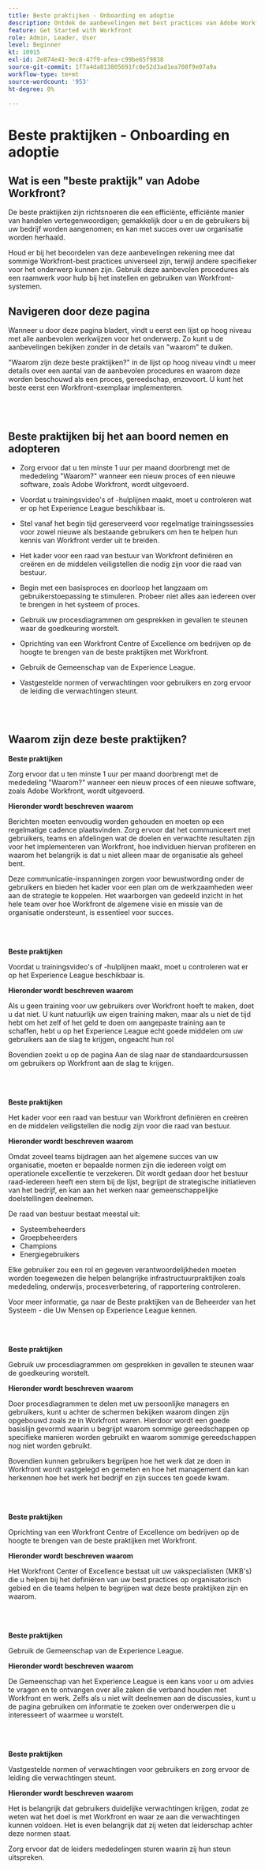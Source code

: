 ```yaml
---
title: Beste praktijken - Onboarding en adoptie
description: Ontdek de aanbevelingen met best practices van Adobe Workfront-experts over het instappen van gebruikers naar Workfront en het verhogen van de gebruikerstoepassing.
feature: Get Started with Workfront
role: Admin, Leader, User
level: Beginner
kt: 10915
exl-id: 2e874e41-9ec8-47f9-afea-c99be65f9838
source-git-commit: 1f7a4da813805691fc0e52d3ad1ea708f9e07a9a
workflow-type: tm+mt
source-wordcount: '953'
ht-degree: 0%

---
```


# Beste praktijken - Onboarding en adoptie

## Wat is een &quot;beste praktijk&quot; van Adobe Workfront?

De beste praktijken zijn richtsnoeren die een efficiënte, efficiënte manier van handelen vertegenwoordigen; gemakkelijk door u en de gebruikers bij uw bedrijf worden aangenomen; en kan met succes over uw organisatie worden herhaald.

Houd er bij het beoordelen van deze aanbevelingen rekening mee dat sommige Workfront-best practices universeel zijn, terwijl andere specifieker voor het onderwerp kunnen zijn. Gebruik deze aanbevolen procedures als een raamwerk voor hulp bij het instellen en gebruiken van Workfront-systemen.

## Navigeren door deze pagina

Wanneer u door deze pagina bladert, vindt u eerst een lijst op hoog niveau met alle aanbevolen werkwijzen voor het onderwerp. Zo kunt u de aanbevelingen bekijken zonder in de details van &quot;waarom&quot; te duiken.

&quot;Waarom zijn deze beste praktijken?&quot; in de lijst op hoog niveau vindt u meer details over een aantal van de aanbevolen procedures en waarom deze worden beschouwd als een proces, gereedschap, enzovoort. U kunt het beste eerst een Workfront-exemplaar implementeren.

</br>
</br>

## Beste praktijken bij het aan boord nemen en adopteren

* Zorg ervoor dat u ten minste 1 uur per maand doorbrengt met de mededeling &quot;Waarom?&quot; wanneer een nieuw proces of een nieuwe software, zoals Adobe Workfront, wordt uitgevoerd.

* Voordat u trainingsvideo&#39;s of -hulplijnen maakt, moet u controleren wat er op het Experience League beschikbaar is.

* Stel vanaf het begin tijd gereserveerd voor regelmatige trainingssessies voor zowel nieuwe als bestaande gebruikers om hen te helpen hun kennis van Workfront verder uit te breiden.

* Het kader voor een raad van bestuur van Workfront definiëren en creëren en de middelen veiligstellen die nodig zijn voor die raad van bestuur.

* Begin met een basisproces en doorloop het langzaam om gebruikerstoepassing te stimuleren. Probeer niet alles aan iedereen over te brengen in het systeem of proces.

* Gebruik uw procesdiagrammen om gesprekken in gevallen te steunen waar de goedkeuring worstelt.

* Oprichting van een Workfront Centre of Excellence om bedrijven op de hoogte te brengen van de beste praktijken met Workfront.

* Gebruik de Gemeenschap van de Experience League.

* Vastgestelde normen of verwachtingen voor gebruikers en zorg ervoor de leiding die verwachtingen steunt.

</br>
</br>


## Waarom zijn deze beste praktijken?

**Beste praktijken**

Zorg ervoor dat u ten minste 1 uur per maand doorbrengt met de mededeling &quot;Waarom?&quot; wanneer een nieuw proces of een nieuwe software, zoals Adobe Workfront, wordt uitgevoerd.

**Hieronder wordt beschreven waarom**

Berichten moeten eenvoudig worden gehouden en moeten op een regelmatige cadence plaatsvinden. Zorg ervoor dat het communiceert met gebruikers, teams en afdelingen wat de doelen en verwachte resultaten zijn voor het implementeren van Workfront, hoe individuen hiervan profiteren en waarom het belangrijk is dat u niet alleen maar de organisatie als geheel bent.

Deze communicatie-inspanningen zorgen voor bewustwording onder de gebruikers en bieden het kader voor een plan om de werkzaamheden weer aan de strategie te koppelen. Het waarborgen van gedeeld inzicht in het hele team over hoe Workfront de algemene visie en missie van de organisatie ondersteunt, is essentieel voor succes.

</br>
</br>

**Beste praktijken**

Voordat u trainingsvideo&#39;s of -hulplijnen maakt, moet u controleren wat er op het Experience League beschikbaar is.

**Hieronder wordt beschreven waarom**

Als u geen training voor uw gebruikers over Workfront hoeft te maken, doet u dat niet. U kunt natuurlijk uw eigen training maken, maar als u niet de tijd hebt om het zelf of het geld te doen om aangepaste training aan te schaffen, hebt u op het Experience League echt goede middelen om uw gebruikers aan de slag te krijgen, ongeacht hun rol

Bovendien zoekt u op de pagina Aan de slag naar de standaardcursussen om gebruikers op Workfront aan de slag te krijgen.

</br>
</br>

**Beste praktijken**

Het kader voor een raad van bestuur van Workfront definiëren en creëren en de middelen veiligstellen die nodig zijn voor die raad van bestuur.

**Hieronder wordt beschreven waarom**

Omdat zoveel teams bijdragen aan het algemene succes van uw organisatie, moeten er bepaalde normen zijn die iedereen volgt om operationele excellentie te verzekeren. Dit wordt gedaan door het bestuur raad-iedereen heeft een stem bij de lijst, begrijpt de strategische initiatieven van het bedrijf, en kan aan het werken naar gemeenschappelijke doelstellingen deelnemen.

De raad van bestuur bestaat meestal uit:

* Systeembeheerders
* Groepbeheerders
* Champions
* Energiegebruikers


Elke gebruiker zou een rol en gegeven verantwoordelijkheden moeten worden toegewezen die helpen belangrijke infrastructuurpraktijken zoals mededeling, onderwijs, procesverbetering, of rapportering controleren.

Voor meer informatie, ga naar de Beste praktijken van de Beheerder van het Systeem - die Uw Mensen op Experience League kennen.

</br>
</br>

**Beste praktijken**

Gebruik uw procesdiagrammen om gesprekken in gevallen te steunen waar de goedkeuring worstelt.

**Hieronder wordt beschreven waarom**

Door procesdiagrammen te delen met uw persoonlijke managers en gebruikers, kunt u achter de schermen bekijken waarom dingen zijn opgebouwd zoals ze in Workfront waren. Hierdoor wordt een goede basislijn gevormd waarin u begrijpt waarom sommige gereedschappen op specifieke manieren worden gebruikt en waarom sommige gereedschappen nog niet worden gebruikt.

Bovendien kunnen gebruikers begrijpen hoe het werk dat ze doen in Workfront wordt vastgelegd en gemeten en hoe het management dan kan herkennen hoe het werk het bedrijf en zijn succes ten goede kwam.

</br>
</br>

**Beste praktijken**

Oprichting van een Workfront Centre of Excellence om bedrijven op de hoogte te brengen van de beste praktijken met Workfront.

**Hieronder wordt beschreven waarom**

Het Workfront Center of Excellence bestaat uit uw vakspecialisten (MKB&#39;s) die u helpen bij het definiëren van uw best practices op organisatorisch gebied en die teams helpen te begrijpen wat deze beste praktijken zijn en waarom.

</br>
</br>

**Beste praktijken**

Gebruik de Gemeenschap van de Experience League.

**Hieronder wordt beschreven waarom**

De Gemeenschap van het Experience League is een kans voor u om advies te vragen en te ontvangen over alle zaken die verband houden met Workfront en werk. Zelfs als u niet wilt deelnemen aan de discussies, kunt u de pagina gebruiken om informatie te zoeken over onderwerpen die u interesseert of waarmee u worstelt.

</br>
</br>


**Beste praktijken**

Vastgestelde normen of verwachtingen voor gebruikers en zorg ervoor de leiding die verwachtingen steunt.

**Hieronder wordt beschreven waarom**

Het is belangrijk dat gebruikers duidelijke verwachtingen krijgen, zodat ze weten wat het doel is met Workfront en waar ze aan die verwachtingen kunnen voldoen. Het is even belangrijk dat zij weten dat leiderschap achter deze normen staat.


Zorg ervoor dat de leiders mededelingen sturen waarin zij hun steun uitspreken.
